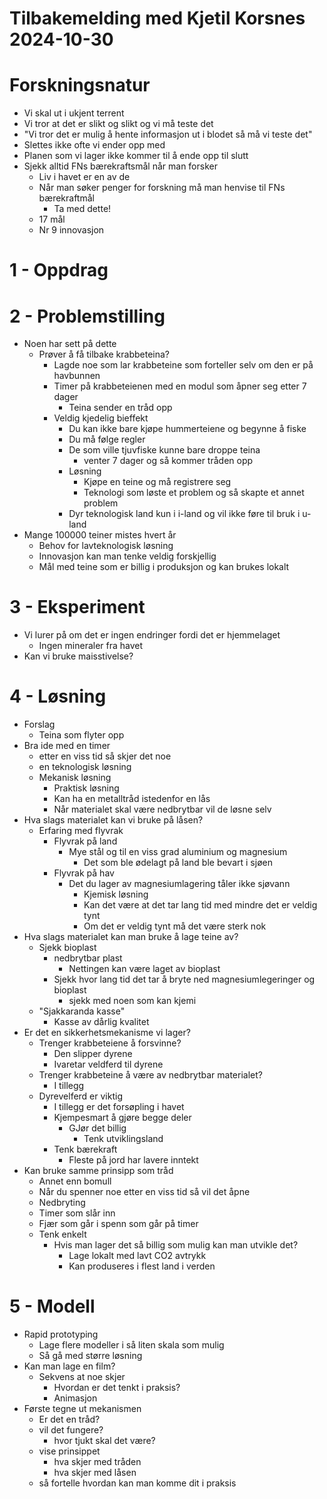 # Tilbakemelding med Kjetil Korsnes 2024-10-30

# Forskningsnatur

* Vi skal ut i ukjent terrent
* Vi tror at det er slikt og slikt og vi må teste det
* "Vi tror det er mulig å hente informasjon ut i blodet så må vi teste det"
* Slettes ikke ofte vi ender opp med
* Planen som vi lager ikke kommer til å ende opp til slutt
* Sjekk alltid FNs bærekraftsmål når man forsker
	* Liv i havet er en av de
	* Når man søker penger for forskning må man henvise til FNs bærekraftmål
		* Ta med dette!
	* 17 mål
	* Nr 9 innovasjon

# 1 - Oppdrag

# 2 - Problemstilling

* Noen har sett på dette
	* Prøver å få tilbake krabbeteina?
		* Lagde noe som lar krabbeteine som forteller selv om den er på havbunnen
		* Timer på krabbeteienen med en modul som åpner seg etter 7 dager
			* Teina sender en tråd opp
		* Veldig kjedelig bieffekt
			* Du kan ikke bare kjøpe hummerteiene og begynne å fiske
			* Du må følge regler
			* De som ville tjuvfiske kunne bare droppe teina
				* venter 7 dager og så kommer tråden opp
			* Løsning
				* Kjøpe en teine og må registrere seg
				* Teknologi som løste et problem og så skapte et annet problem
			* Dyr teknologisk land kun i i-land og vil ikke føre til bruk i u-land
* Mange 100000 teiner mistes hvert år
	* Behov for lavteknologisk løsning
	* Innovasjon kan man tenke veldig forskjellig
	* Mål med teine som er billig i produksjon og kan brukes lokalt

# 3 - Eksperiment

* Vi lurer på om det er ingen endringer fordi det er hjemmelaget
	* Ingen mineraler fra havet
* Kan vi bruke maisstivelse?

# 4 - Løsning

* Forslag
	* Teina som flyter opp
* Bra ide med en timer
	* etter en viss tid så skjer det noe
	* en teknologisk løsning
	* Mekanisk løsning
		* Praktisk løsning
		* Kan ha en metalltråd istedenfor en lås
		* Når materialet skal være nedbrytbar vil de løsne selv
* Hva slags materialet kan vi bruke på låsen?
	* Erfaring med flyvrak
		* Flyvrak på land
			* Mye stål og til en viss grad aluminium og magnesium
				* Det som ble ødelagt på land ble bevart i sjøen
		* Flyvrak på hav
			* Det du lager av magnesiumlagering tåler ikke sjøvann
				* Kjemisk løsning
				* Kan det være at det tar lang tid med mindre det er veldig tynt
				* Om det er veldig tynt må det være sterk nok
* Hva slags materialet kan man bruke å lage teine av?
	* Sjekk bioplast
		* nedbrytbar plast
			* Nettingen kan være laget av bioplast
		* Sjekk hvor lang tid det tar å bryte ned magnesiumlegeringer og bioplast
			* sjekk med noen som kan kjemi
	* "Sjakkaranda kasse"
		* Kasse av dårlig kvalitet
* Er det en sikkerhetsmekanisme vi lager?
	* Trenger krabbeteiene å forsvinne?
		* Den slipper dyrene
		* Ivaretar veldferd til dyrene
	* Trenger krabbeteine å være av nedbrytbar materialet?
		* I tillegg
	* Dyrevelferd er viktig
		* I tillegg er det forsøpling i havet
		* Kjempesmart å gjøre begge deler
			* GJør det billig
				* Tenk utviklingsland
		* Tenk bærekraft
			* Fleste på jord har lavere inntekt
* Kan bruke samme prinsipp som tråd
	* Annet enn bomull
	* Når du spenner noe etter en viss tid så vil det åpne
	* Nedbryting
	* Timer som slår inn
	* Fjær som går i spenn som går på timer
	* Tenk enkelt
		* Hvis man lager det så billig som mulig kan man utvikle det?
			* Lage lokalt med lavt CO2 avtrykk
			* Kan produseres i flest land i verden

# 5 - Modell

* Rapid prototyping
	* Lage flere modeller i så liten skala som mulig
	* Så gå med større løsning
* Kan man lage en film?
	* Sekvens at noe skjer
		* Hvordan er det tenkt i praksis?
		* Animasjon
* Første tegne ut mekanismen
	* Er det en tråd?
	* vil det fungere?
		* hvor tjukt skal det være?
	* vise prinsippet
		* hva skjer med tråden
		* hva skjer med låsen
	* så fortelle hvordan kan man komme dit i praksis
